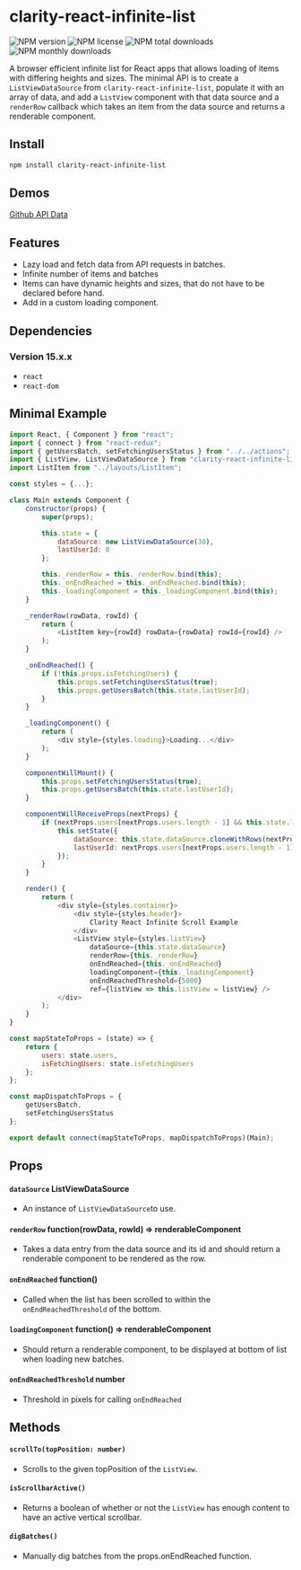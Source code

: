 # clarity-react-infinite-list

![NPM version](https://img.shields.io/npm/v/clarity-react-infinite-list.svg?style=flat)
![NPM license](https://img.shields.io/npm/l/clarity-react-infinite-list.svg?style=flat)
![NPM total downloads](https://img.shields.io/npm/dt/clarity-react-infinite-list.svg?style=flat)
![NPM monthly downloads](https://img.shields.io/npm/dm/clarity-react-infinite-list.svg?style=flat)

A browser efficient infinite list for React apps that allows loading of items with differing heights and sizes.
The minimal API is to create a `ListViewDataSource` from `clarity-react-infinite-list`, populate it with an array of data, and add a `ListView` component
with that data source and a `renderRow` callback which takes an item from the data source and returns a renderable component.

## Install
```bash
npm install clarity-react-infinite-list
```

## Demos
[Github API Data](https://sourcedecoded.github.io/clarity-react-infinite-list/demos/build/index.html)

## Features
* Lazy load and fetch data from API requests in batches.
* Infinite number of items and batches
* Items can have dynamic heights and sizes, that do not have to be declared before hand.
* Add in a custom loading component.

## Dependencies
### Version 15.x.x
* `react`
* `react-dom`

## Minimal Example
```js
import React, { Component } from "react";
import { connect } from "react-redux";
import { getUsersBatch, setFetchingUsersStatus } from "../../actions";
import { ListView, ListViewDataSource } from "clarity-react-infinite-list";
import ListItem from "../layouts/ListItem";

const styles = {...};

class Main extends Component {
    constructor(props) {
        super(props);

        this.state = {
            dataSource: new ListViewDataSource(30),
            lastUserId: 0
        };

        this._renderRow = this._renderRow.bind(this);
        this._onEndReached = this._onEndReached.bind(this);
        this._loadingComponent = this._loadingComponent.bind(this);
    }

    _renderRow(rowData, rowId) {
        return (
            <ListItem key={rowId} rowData={rowData} rowId={rowId} />
        );
    }

    _onEndReached() {
        if (!this.props.isFetchingUsers) {
            this.props.setFetchingUsersStatus(true);
            this.props.getUsersBatch(this.state.lastUserId);
        }
    }

    _loadingComponent() {
        return (
            <div style={styles.loading}>Loading...</div>
        );
    }

    componentWillMount() {
        this.props.setFetchingUsersStatus(true);
        this.props.getUsersBatch(this.state.lastUserId);
    }

    componentWillReceiveProps(nextProps) {
        if (nextProps.users[nextProps.users.length - 1] && this.state.lastUserId !== nextProps.users[nextProps.users.length - 1].id) {
            this.setState({
                dataSource: this.state.dataSource.cloneWithRows(nextProps.users),
                lastUserId: nextProps.users[nextProps.users.length - 1].id,
            });
        }
    }

    render() {
        return (
            <div style={styles.container}>
                <div style={styles.header}>
                    Clarity React Infinite Scroll Example
                </div>
                <ListView style={styles.listView}
                    dataSource={this.state.dataSource}
                    renderRow={this._renderRow}
                    onEndReached={this._onEndReached}
                    loadingComponent={this._loadingComponent}
                    onEndReachedThreshold={5000}
                    ref={listView => this.listView = listView} />
            </div>
        );
    }
}

const mapStateToProps = (state) => {
    return {
        users: state.users,
        isFetchingUsers: state.isFetchingUsers
    };
};

const mapDispatchToProps = {
    getUsersBatch,
    setFetchingUsersStatus
};

export default connect(mapStateToProps, mapDispatchToProps)(Main);
```

## Props
#### `dataSource` ListViewDataSource
* An instance of `ListViewDataSource`to use.

#### `renderRow` function(rowData, rowId) => renderableComponent
* Takes a data entry from the data source and its id and should return a renderable component to be rendered as the row.

#### `onEndReached` function()
* Called when the list has been scrolled to within the `onEndReachedThreshold` of the bottom.

#### `loadingComponent` function() => renderableComponent
* Should return a renderable component, to be displayed at bottom of list when loading new batches.

#### `onEndReachedThreshold` number
* Threshold in pixels for calling `onEndReached`

## Methods
#### `scrollTo(topPosition: number)`
* Scrolls to the given topPosition of the `ListView`.

#### `isScrollbarActive()`
* Returns a boolean of whether or not the `ListView` has enough content to have an active vertical scrollbar.

#### `digBatches()`
* Manually dig batches from the props.onEndReached function.